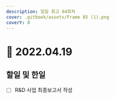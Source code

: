 ```yaml
---
description: 일일 회고 64회차
cover: .gitbook/assets/Frame 85 (1).png
coverY: 0
---
```


# 🙂 2022.04.19

## 할일 및 한일

* [ ] R\&D 사업 최종보고서 작성
